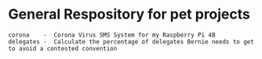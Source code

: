 # General Respository for pet projects
<pre><code>corona    -  Corona Virus SMS System for my Raspberry Pi 4B
delegates -  Calculate the percentage of delegates Bernie needs to get to avoid a contested convention
</code></pre>
   
